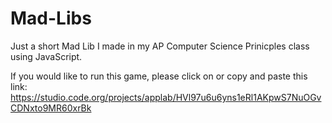 # Mad-Libs
Just a short Mad Lib I made in my AP Computer Science Prinicples class using JavaScript.

If you would like to run this game, please click on or copy and paste this link: https://studio.code.org/projects/applab/HVl97u6u6yns1eRl1AKpwS7NuOGvCDNxto9MR60xrBk

